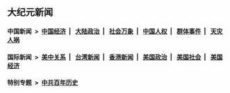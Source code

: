 ## 大纪元新闻

#### 中国新闻 &nbsp;>&nbsp; [中国经济](indexes/ncid283/README.md?04101645) &nbsp;| &nbsp; [大陆政治](indexes/ncid277/README.md?04101645) &nbsp;| &nbsp; [社会万象](indexes/ncid282/README.md?04101645) &nbsp;| &nbsp; [中国人权](indexes/ncid278/README.md?04101645) &nbsp;| &nbsp; [群体事件](indexes/ncid279/README.md?04101645) &nbsp;| &nbsp; [天灾人祸](indexes/ncid280/README.md?04101645)

#### 国际新闻 &nbsp;>&nbsp; [美中关系](indexes/nf1412576/README.md?04101645) &nbsp;| &nbsp; [台湾新闻](indexes/ncid1349361/README.md?04101645) &nbsp;| &nbsp; [香港新闻](indexes/ncid1349362/README.md?04101645) &nbsp;| &nbsp; [美国政治](indexes/ncid1078159/README.md?04101645) &nbsp;| &nbsp; [美国社会](indexes/ncid1078160/README.md?04101645) &nbsp;| &nbsp; [美国经济](indexes/ncid1078158/README.md?04101645)

#### 特别专题 &nbsp;>&nbsp; [中共百年历史](https://github.com/epoch-news/epoch-special/blob/master/README.md?04101645)  
